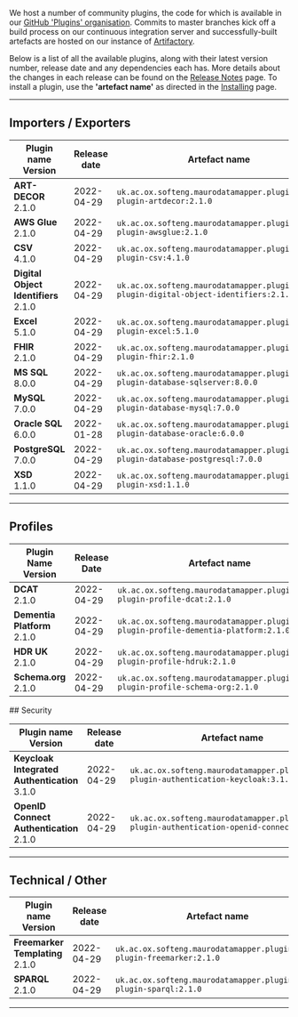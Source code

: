 We host a number of community plugins, the code for which is available in
our [GitHub 'Plugins' organisation](https://github.com/MauroDataMapper-Plugins).
Commits to master branches kick off a build process on our continuous integration server and successfully-built artefacts are hosted on our instance
of [Artifactory](https://jenkins.cs.ox.ac.uk/artifactory).

Below is a list of all the available plugins, along with their latest version number, release date and any dependencies each has. More details about the
changes in each release can be found on the [Release Notes](/about/release-notes) page. To install a plugin, use the **'artefact name'** as directed in
the [Installing](../docker) page.

---

## Importers / Exporters

<table style="width: 100%;">
    <thead>
        <tr>
            <th style="width: 20%;"><b>Plugin name<br/>Version</b></th>
            <th style="width: 15%;"><b>Release date</b></th>
            <th style="width: 45%;"><b>Artefact name</b></th>
            <th style="width: 15%;"><b>Dependencies</b></th>
        </tr>
    </thead>
    <tbody>
        <tr>
            <td><b>ART-DECOR</b><br/>2.1.0</td>
            <td>2022-04-29</td>
            <td><code>uk.ac.ox.softeng.maurodatamapper.plugins:mdm-plugin-artdecor:2.1.0</code></td>
            <td>Core &gt;= 5.1.0</td>
        </tr>
        <tr>
            <td><b>AWS Glue</b><br/>2.1.0</td>
            <td>2022-04-29</td>
            <td><code>uk.ac.ox.softeng.maurodatamapper.plugins:mdm-plugin-awsglue:2.1.0</code></td>
            <td>Core &gt;= 5.1.0</td>
        </tr>
        <tr>
            <td><b>CSV</b><br/>4.1.0</td>
            <td>2022-04-29</td>
            <td><code>uk.ac.ox.softeng.maurodatamapper.plugins:mdm-plugin-csv:4.1.0</code></td>
            <td>Core &gt;= 5.1.0</td>
        </tr>
        <tr>
            <td><b>Digital Object Identifiers</b><br/>2.1.0</td>
            <td>2022-04-29</td>
            <td><code>uk.ac.ox.softeng.maurodatamapper.plugins:mdm-plugin-digital-object-identifiers:2.1.0</code></td>
            <td>Core &gt;= 5.1.0</td>
        </tr>
        <tr>
            <td><b>Excel</b><br/>5.1.0</td>
            <td>2022-04-29</td>
            <td><code>uk.ac.ox.softeng.maurodatamapper.plugins:mdm-plugin-excel:5.1.0</code></td>
            <td>Core &gt;= 5.1.0</td>
        </tr>
        <tr>
            <td><b>FHIR</b><br/>2.1.0</td>
            <td>2022-04-29</td>
            <td><code>uk.ac.ox.softeng.maurodatamapper.plugins:mdm-plugin-fhir:2.1.0</code></td>
            <td>Core &gt;= 5.1.0</td>
        </tr>
        <tr>
            <td><b>MS SQL</b><br/>8.0.0</td>
            <td>2022-04-29</td>
            <td><code>uk.ac.ox.softeng.maurodatamapper.plugins:mdm-plugin-database-sqlserver:8.0.0</code></td>
            <td>Core &gt;= 5.1.0</td>
        </tr>
        <tr>
            <td><b>MySQL</b><br/>7.0.0</td>
            <td>2022-04-29</td>
            <td><code>uk.ac.ox.softeng.maurodatamapper.plugins:mdm-plugin-database-mysql:7.0.0</code></td>
            <td>Core &gt;= 5.1.0</td>
        </tr>
        <tr>
            <td><b>Oracle SQL</b><br/>6.0.0</td>
            <td>2022-01-28</td>
            <td><code>uk.ac.ox.softeng.maurodatamapper.plugins:mdm-plugin-database-oracle:6.0.0</code></td>
            <td>Core == 5.0.0</td>
        </tr>
        <tr>
            <td><b>PostgreSQL</b><br/>7.0.0</td>
            <td>2022-04-29</td>
            <td><code>uk.ac.ox.softeng.maurodatamapper.plugins:mdm-plugin-database-postgresql:7.0.0</code></td>
            <td>Core &gt;= 5.1.0</td>
        </tr>
        <tr>
            <td><b>XSD</b><br/>1.1.0</td>
            <td>2022-04-29</td>
            <td><code>uk.ac.ox.softeng.maurodatamapper.plugins:mdm-plugin-xsd:1.1.0</code></td>
            <td>Core &gt;= 5.1.0</td>
        </tr>
</tbody>
</table>

---

## Profiles

<table style="width: 100%;">
    <thead>
        <tr>
            <th style="width: 20%;"><b>Plugin Name<br/>Version</b></th>
            <th style="width: 15%;"><b>Release Date</b></th>
            <th style="width: 45%;"><b>Artefact name</b></th>
            <th style="width: 15%;"><b>Dependencies</b></th>
        </tr>
    </thead>
    <tbody>
        <tr>
            <td><b>DCAT</b><br/>2.1.0</td>
            <td>2022-04-29</td>
            <td><code>uk.ac.ox.softeng.maurodatamapper.plugins:mdm-plugin-profile-dcat:2.1.0</code></td>
            <td>Core &gt;= 5.1.0</td>
        </tr>
        <tr>
            <td><b>Dementia Platform</b><br/>2.1.0</td>
            <td>2022-04-29</td>
            <td><code>uk.ac.ox.softeng.maurodatamapper.plugins:mdm-plugin-profile-dementia-platform:2.1.0</code></td>
            <td>Core &gt;= 5.1.0</td>
        </tr>
        <tr>
            <td><b>HDR UK</b><br/>2.1.0</td>
            <td>2022-04-29</td>
            <td><code>uk.ac.ox.softeng.maurodatamapper.plugins:mdm-plugin-profile-hdruk:2.1.0</code></td>
            <td>Core &gt;= 5.1.0</td>
        </tr>
        <tr>
            <td><b>Schema.org</b><br/>2.1.0</td>
            <td>2022-04-29</td>
            <td><code>uk.ac.ox.softeng.maurodatamapper.plugins:mdm-plugin-profile-schema-org:2.1.0</code></td>
            <td>Core &gt;= 5.1.0</td>
        </tr>
</tbody>
</table>
## Security

<table style="width: 100%;">
    <thead>
        <tr>
            <th style="width: 20%;"><b>Plugin name<br/>Version</b></th>
            <th style="width: 15%;"><b>Release date</b></th>
            <th style="width: 45%;"><b>Artefact name</b></th>
            <th style="width: 15%;"><b>Dependencies</b></th>
        </tr>
    </thead>
    <tbody>
        <tr>
            <td><b>Keycloak Integrated Authentication</b><br/>3.1.0</td>
            <td>2022-04-29</td>
            <td><code>uk.ac.ox.softeng.maurodatamapper.plugins:mdm-plugin-authentication-keycloak:3.1.0</code></td>
            <td>Core &gt;= 5.1.0</td>
        </tr>
        <tr>
            <td><b>OpenID Connect Authentication</b><br/>2.1.0</td>
            <td>2022-04-29</td>
            <td><code>uk.ac.ox.softeng.maurodatamapper.plugins:mdm-plugin-authentication-openid-connect:2.1.0</code></td>
            <td>Core &gt;= 5.1.0</td>
        </tr>
</tbody>
</table>

---

## Technical / Other

<table style="width: 100%;">
    <thead>
        <tr>
            <th style="width: 20%;"><b>Plugin name<br/>Version</b></th>
            <th style="width: 15%;"><b>Release date</b></th>
            <th style="width: 45%;"><b>Artefact name</b></th>
            <th style="width: 15%;"><b>Dependencies</b></th>
        </tr>
    </thead>
    <tbody>
        <tr>
            <td><b>Freemarker Templating</b><br/>2.1.0</td>
            <td>2022-04-29</td>
            <td><code>uk.ac.ox.softeng.maurodatamapper.plugins:mdm-plugin-freemarker:2.1.0</code></td>
            <td>Core &gt;= 5.1.0</td>
        </tr>
        <tr>
            <td><b>SPARQL</b><br/>2.1.0</td>
            <td>2022-04-29</td>
            <td><code>uk.ac.ox.softeng.maurodatamapper.plugins:mdm-plugin-sparql:2.1.0</code></td>
            <td>Core &gt;= 5.1.0</td>
        </tr>
</tbody>
</table>



<!--  LocalWords:  plugins Artifactory plugin thead tr th tbody td br
 -->
<!--  LocalWords:  gt PostgreSQL AWS Keycloak Freemarker Sparql
 -->

---